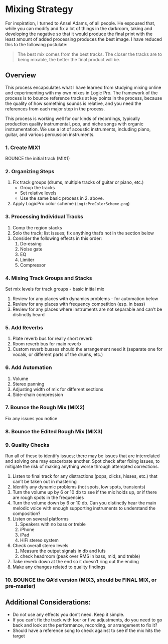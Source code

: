 # Mixing Strategy

For inspiration, I turned to Ansel Adams, of all people. He espoused that, while you can modify and fix a lot of things 
in the darkroom, taking and developing the negative so that it would produce the final print with the least amount
of added processing produces the best image. I have reduced this to the following postulate:

> The best mix comes from the best tracks. The closer the tracks are to being mixable, the better the final product will be.

## Overview

This process encapsulates what I have learned from studying mixing online and experimenting with my own mixes in Logic Pro.
The framework of the process is to bounce reference tracks at key points in the process, because the quality of how something
sounds is relative, and you need the references from each major step in the process.

This process is working well for our kinds of recordings, typically production quality instrumental, pop, and niche songs with organic instrumentation.
We use a lot of acoustic instruments, including piano, guitar, and various percussion instruments.

### 1. Create MIX1

BOUNCE the initial track (MIX1)

### 2. Organizing Steps

1. Fix track groups (drums, multiple tracks of guitar or piano, etc.)
    * Group the tracks
    * Set relative levels
    * Use the same basic process in 2. above.
2. Apply LogicPro color scheme (`LogicProColorScheme.png`)

### 3. Processing Individual Tracks

1. Comp the region stacks
2. Solo the track; list issues; fix anything that’s not in the section below
3. Consider the following effects in this order:
   1. De-essing
   2. Noise gate
   3. EQ
   4. Limiter
   5. Compressor

### 4. Mixing Track Groups and Stacks

Set mix levels for track groups - basic initial mix

1. Review for any places with dynamics problems - for automation below
2. Review for any places with frequency competition (esp. in bass)
3. Review for any places where instruments are not separable and can’t be distinctly heard

### 5. Add Reverbs

1. Plate reverb bus for really short reverb
2. Room reverb bus for main reverb
3. Custom reverb busses should the arrangement need it (separate one for vocals, or different parts of the drums, etc.)

### 6. Add Automation

1. Volume
2. Stereo panning
3. Adjusting width of mix for different sections
4. Side-chain compression

### 7. Bounce the Rough Mix (MIX2)

Fix any issues you notice

### 8. Bounce the Edited Rough Mix (MIX3)

### 9. Quality Checks

Run all of these to identify issues; there may be issues that are interrelated and solving one may 
exacerbate another. Spot check after fixing issues, to mitigate the risk of making anything worse 
through attempted corrections.

1. Listen to final track for any distractions (pops, clicks, hisses, etc.) that can’t be taken out in mastering
2. Identify any dynamic problems (hot spots, low spots, transients)
3. Turn the volume up by 6 or 10 db to see if the mix holds up, or if there are rough spots in the frequencies
4. Turn the volume down by 6 or 10 db. Can you distinctly hear the main melodic voice with enough supporting instruments to understand the composition?
5. Listen on several platforms
    1. Speakers with no bass or treble
    2. iPhone
    3. iPad
    4. HiFi stereo system
6. Check overall stereo levels
    1. Measure the output signals in db and lufs
    2. check headroom (peak over RMS in bass, mid, and treble)
7. Take reverb down at the end so it doesn’t ring out the ending
8. Make any changes related to quality findings

### 10. BOUNCE the QA’d version (MIX3, should be FINAL MIX, or pre-master)

## Additional Considerations:

* Do not use any effects you don’t need. Keep it simple.
* If you can’t fix the track with four or five adjustments, do you need to go back and look at the performance, recording, or arrangement to fix it?
* Should have a reference song to check against to see if the mix hits the target
